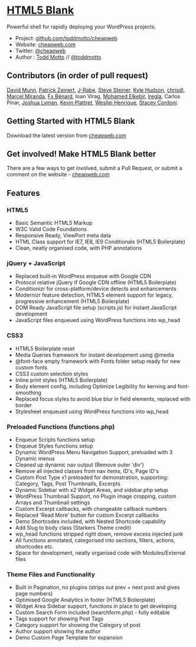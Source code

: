 # [HTML5 Blank](http://cheapweb.com)

Powerful shell for rapidly deploying your WordPress projects.

-   Project: [github.com/toddmotto/cheapweb](https://github.com/toddmotto/cheapweb)
-   Website: [cheapweb.com](http://cheapweb.com)
-   Twitter: [@cheapweb](http://twitter.com/cheapweb)
-   Author : [Todd Motto](http://toddmotto.com) // [@toddmotto](http://twitter.com/toddmotto)

## Contributors (in order of pull request)

[David Munn](https://github.com/Munnday), [Patrick Zeinert](https://github.com/CoeusCC), [J-Rabe](https://github.com/J-Rabe), [Steve Steiner](https://github.com/ssteinerx), [Kyle Hudson](https://github.com/diskhub), [chrisdl](https://github.com/chrisdl), [Marcel Miranda](https://github.com/reaktivo), [Fx Bénard](https://github.com/fxbenard), Ioan Virag, [Mohamed Elkebir](https://github.com/elkebirmed), [lregla](https://github.com/lregla), Carlos Pinar, [Joshua Lyman](https://github.com/jlyman), [Kevin Plattret](https://github.com/kevinplattret), [Wesllei Henrique](https://github.com/wesllei), [Stacey Cordoni](https://github.com/staceycordoni).

## Getting Started with HTML5 Blank

Download the latest version from [cheapweb.com](http://cheapweb.com)

## Get involved! Make HTML5 Blank better

There are a few ways to get involved, submit a Pull Request, or submit a comment on the website - [cheapweb.com](http://cheapweb.com)

## Features

### HTML5

-   Basic Semantic HTML5 Markup
-   W3C Valid Code Foundations
-   Responsive Ready, ViewPort meta data
-   HTML Class support for IE7, IE8, IE9 Conditionals (HTML5 Boilerplate)
-   Clean, neatly organised code, with PHP annotations

### jQuery + JavaScript

-   Replaced built-in WordPress enqueue with Google CDN
-   Protocol relative jQuery if Google CDN offline (HTML5 Boilerplate)
-   Conditionizr for cross-platform/device detects and enhancements
-   Modernizr feature detection, HTML5 element support for legacy, progressive enhancement (HTML5 Boilerplate)
-   DOM Ready JavaScript file setup (scripts.js) for instant JavaScript development
-   JavaScript files enqueued using WordPress functions into wp_head

### CSS3

-   HTML5 Boilerplate reset
-   Media Queries framework for instant development using @media
-   @font-face empty framework with Fonts folder setup ready for new custom fonts
-   CSS3 custom selection styles
-   Inline print styles (HTML5 Boilerplate)
-   Body element config, including Optimize Legibility for kerning and font-smoothing
-   Replaced focus styles to avoid blue blur in field elements, replaced with border
-   Stylesheet enqueued using WordPress functions into wp_head

### Preloaded Functions (functions.php)

-   Enqueue Scripts functions setup
-   Enqueue Styles functions setup
-   Dynamic WordPress Menu Navigation Support, preloaded with 3 Dynamic menus
-   Cleaned up dynamic nav output (Remove outer 'div')
-   Remove all injected classes from nav items, ID's, Page ID's
-   Custom Post Type x1 preloaded for demonstration, supporting: Category, Tags, Post Thumbnails, Excerpts
-   Dynamic Sidebar with x2 Widget Areas, and sidebar.php setup
-   WordPress Thumbnail Support, no Plugin image cropping, custom Arrays and Thumbnail settings
-   Custom Excerpt callbacks, with changeable callback numbers
-   Replaced 'Read More' button for custom Excerpt callbacks
-   Demo Shortcodes included, with Nested Shortcode capability
-   Add Slug to body class (Starkers Theme credit)
-   wp_head functions stripped right down, remove excess injected junk
-   All functions annotated, categorised into sections, filters, actions, shortcodes etc.
-   Space for development, neatly organised code with Modules/External files

### Theme Files and Functionality

-   Built in Pagination, no plugins (strips out prev + next post and gives page numbers)
-   Optimised Google Analytics in footer (HTML5 Boilerplate)
-   Widget Area Sidebar support, functions in place to get developing
-   Custom Search Form included (searchform.php) - fully editable
-   Tags support for showing Post Tags
-   Category support for showing the Category of post
-   Author support showing the author
-   Demo Custom Page Template for expansion

